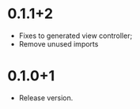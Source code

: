 # 0.1.1+2

- Fixes to generated view controller;
- Remove unused imports

# 0.1.0+1

- Release version.
